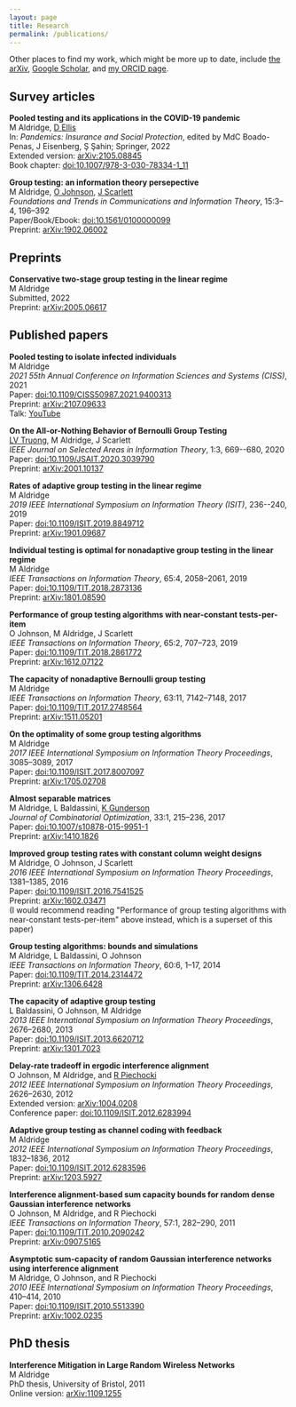 ```yaml
---
layout: page
title: Research
permalink: /publications/
---
```


Other places to find my work, which might be more up to date, include [the arXiv](https://arxiv.org/a/0000-0002-9347-1586.html), [Google Scholar](https://scholar.google.co.uk/citations?user=UJShxDIAAAAJ), and [my ORCID page](https://orcid.org/0000-0002-9347-1586).

## Survey articles

**Pooled testing and its applications in the COVID-19 pandemic**  
M Aldridge, [D Ellis](https://sites.google.com/view/davidellismath)  
In: *Pandemics: Insurance and Social Protection*, edited by MdC Boado-Penas, J Eisenberg, Ş Şahin‬‬‬; Springer, 2022  
Extended version: [arXiv:2105.08845](https://arxiv.org/abs/2105.08845)  
Book chapter: [doi:10.1007/978-3-030-78334-1_11](https://doi.org/10.1007/978-3-030-78334-1_11)

**Group testing: an information theory persepective**  
M Aldridge, [O Johnson](https://people.maths.bris.ac.uk/~maotj/), [J Scarlett](https://www.comp.nus.edu.sg/~scarlett/)  
*Foundations and Trends in Communications and Information Theory*, 15:3–4, 196–392  
Paper/Book/Ebook: [doi:10.1561/0100000099](https://doi.org/10.1561/0100000099)  
Preprint: [arXiv:1902.06002](https://arxiv.org/abs/1902.06002)  

## Preprints

**Conservative two-stage group testing in the linear regime**  
M Aldridge  
Submitted, 2022  
Preprint: [arXiv:2005.06617](https://arxiv.org/abs/2005.06617)

## Published papers

**Pooled testing to isolate infected individuals**  
M Aldridge  
*2021 55th Annual Conference on Information Sciences and Systems (CISS)*, 2021  
Paper: [doi:10.1109/CISS50987.2021.9400313](https://doi.org/10.1109/CISS50987.2021.9400313)  
Preprint: [arXiv:2107.09633](https://arxiv.org/abs/2107.09633)  
Talk: [YouTube](https://www.youtube.com/watch?v=m-3e6OdBYZg)

**On the All-or-Nothing Behavior of Bernoulli Group Testing**  
[LV Truong](https://sites.google.com/site/truongvinhlan), M Aldridge, J Scarlett  
*IEEE Journal on Selected Areas in Information Theory*, 1:3, 669--680, 2020  
Paper: [doi:10.1109/JSAIT.2020.3039790](https://doi.org/10.1109/JSAIT.2020.3039790)  
Preprint: [arXiv:2001.10137](https://arxiv.org/abs/2001.10137)

**Rates of adaptive group testing in the linear regime**  
M Aldridge  
*2019 IEEE International Symposium on Information Theory (ISIT)*, 236--240, 2019    
Paper: [doi:10.1109/ISIT.2019.8849712](https://doi.org/10.1109/ISIT.2019.8849712)  
Preprint: [arXiv:1901.09687](https://arxiv.org/abs/1901.09687)

**Individual testing is optimal for nonadaptive group testing in the linear regime**  
M Aldridge  
*IEEE Transactions on Information Theory*, 65:4, 2058–2061, 2019    
Paper: [doi:10.1109/TIT.2018.2873136](https://doi.org/)    
Preprint: [arXiv:1801.08590](https://arxiv.org/abs/)    

**Performance of group testing algorithms with near-constant tests-per-item**  
O Johnson, M Aldridge, J Scarlett  
*IEEE Transactions on Information Theory*, 65:2, 707–723, 2019  
Paper: [doi:10.1109/TIT.2018.2861772](https://doi.org/)  
Preprint: [arXiv:1612.07122](https://arxiv.org/abs/)  

**The capacity of nonadaptive Bernoulli group testing**  
M Aldridge  
*IEEE Transactions on Information Theory*, 63:11, 7142–7148, 2017  
Paper: [doi:10.1109/TIT.2017.2748564](https://doi.org/)  
Preprint: [arXiv:1511.05201](https://arxiv.org/abs/)  

**On the optimality of some group testing algorithms**  
M Aldridge  
*2017 IEEE International Symposium on Information Theory Proceedings*, 3085–3089, 2017  
Paper: [doi:10.1109/ISIT.2017.8007097](https://doi.org/)  
Preprint: [arXiv:1705.02708](https://arxiv.org/abs/)

**Almost separable matrices**  
M Aldridge, L Baldassini, [K Gunderson](https://server.math.umanitoba.ca/~kgunderson/)  
*Journal of Combinatorial Optimization*, 33:1, 215–236, 2017  
Paper: [doi:10.1007/s10878-015-9951-1](https://doi.org/)  
Preprint: [arXiv:1410.1826](https://arxiv.org/abs/)

**Improved group testing rates with constant column weight designs**  
M Aldridge, O Johnson, J Scarlett  
*2016 IEEE International Symposium on Information Theory Proceedings*, 1381–1385, 2016  
Paper: [doi:10.1109/ISIT.2016.7541525](https://doi.org/)  
Preprint: [arXiv:1602.03471](https://arxiv.org/abs/)  
(I would recommend reading "Performance of group testing algorithms with near-constant tests-per-item" above instead, which is a superset of this paper)

**Group testing algorithms: bounds and simulations**  
M Aldridge, L Baldassini, O Johnson  
*IEEE Transactions on Information Theory*, 60:6, 1–17, 2014  
Paper: [doi:10.1109/TIT.2014.2314472](https://doi.org/)  
Preprint: [arXiv:1306.6428](https://arxiv.org/abs/)

**The capacity of adaptive group testing**  
L Baldassini, O Johnson, M Aldridge  
*2013 IEEE International Symposium on Information Theory Proceedings*, 2676–2680, 2013  
Paper: [doi:10.1109/ISIT.2013.6620712](https://doi.org/)  
Preprint: [arXiv:1301.7023](https://arxiv.org/abs/)

**Delay-rate tradeoff in ergodic interference alignment**  
O Johnson, M Aldridge, and [R Piechocki](https://www.bristol.ac.uk/people/person/Robert-Piechocki-35f5f9bb-ee66-462c-8e8a-2de52e11ca81/)  
*2012 IEEE International Symposium on Information Theory Proceedings*, 2626–2630, 2012  
Extended version: [arXiv:1004.0208](https://arxiv.org/abs/)  
Conference paper: [doi:10.1109/ISIT.2012.6283994](https://doi.org/)

**Adaptive group testing as channel coding with feedback**  
M Aldridge  
*2012 IEEE International Symposium on Information Theory Proceedings*, 1832–1836, 2012  
Paper: [doi:10.1109/ISIT.2012.6283596](https://doi.org/)  
Preprint: [arXiv:1203.5927](https://arxiv.org/abs/)

**Interference alignment-based sum capacity bounds for random dense Gaussian interference networks**  
O Johnson, M Aldridge, and R Piechocki  
*IEEE Transactions on Information Theory*, 57:1, 282–290, 2011  
Paper: [doi:10.1109/TIT.2010.2090242](https://doi.org/)  
Preprint: [arXiv:0907.5165](https://arxiv.org/abs/)  

**Asymptotic sum-capacity of random Gaussian interference networks using interference alignment**  
M Aldridge, O Johnson, and R Piechocki  
*2010 IEEE International Symposium on Information Theory Proceedings*, 410–414, 2010  
Paper: [doi:10.1109/ISIT.2010.5513390](https://doi.org/)  
Preprint: [arXiv:1002.0235](https://arxiv.org/abs/) 

## PhD thesis

**Interference Mitigation in Large Random Wireless Networks**  
M Aldridge  
PhD thesis, University of Bristol, 2011  
Online version: [arXiv:1109.1255](https://arxiv.org/abs/)
